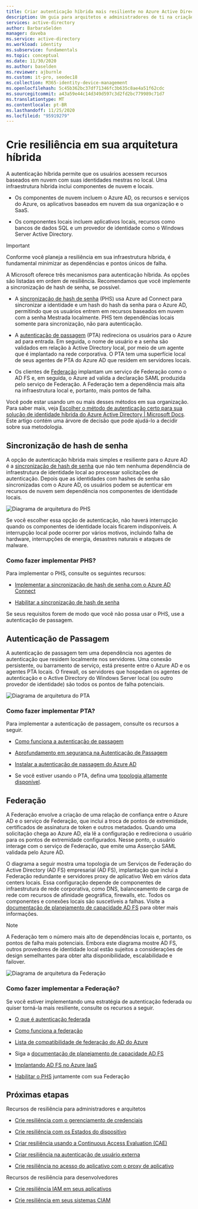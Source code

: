 ```yaml
---
title: Criar autenticação híbrida mais resiliente no Azure Active Directory
description: Um guia para arquitetos e administradores de ti na criação de uma infraestrutura híbrida resiliente.
services: active-directory
author: BarbaraSelden
manager: daveba
ms.service: active-directory
ms.workload: identity
ms.subservice: fundamentals
ms.topic: conceptual
ms.date: 11/30/2020
ms.author: baselden
ms.reviewer: ajburnle
ms.custom: it-pro, seodec18
ms.collection: M365-identity-device-management
ms.openlocfilehash: 5c45b362bc37df71346fc3b635c8ae4a51f62cdc
ms.sourcegitcommit: a43a59e44c14d349d597c3d2fd2bc779989c71d7
ms.translationtype: MT
ms.contentlocale: pt-BR
ms.lasthandoff: 11/25/2020
ms.locfileid: "95919279"
---
```

# <a name="build-resilience-in-your-hybrid-architecture"></a>Crie resiliência em sua arquitetura híbrida

A autenticação híbrida permite que os usuários acessem recursos baseados em nuvem com suas identidades mestras no local. Uma infraestrutura híbrida inclui componentes de nuvem e locais.

* Os componentes de nuvem incluem o Azure AD, os recursos e serviços do Azure, os aplicativos baseados em nuvem da sua organização e o SaaS.

* Os componentes locais incluem aplicativos locais, recursos como bancos de dados SQL e um provedor de identidade como o Windows Server Active Directory. 

> [!IMPORTANT]
> Conforme você planeja a resiliência em sua infraestrutura híbrida, é fundamental minimizar as dependências e pontos únicos de falha. 

A Microsoft oferece três mecanismos para autenticação híbrida. As opções são listadas em ordem de resiliência. Recomendamos que você implemente a sincronização de hash de senha, se possível.

* A [sincronização de hash de senha](../hybrid/whatis-phs.md) (PHS) usa Azure ad Connect para sincronizar a identidade e um hash do hash da senha para o Azure AD, permitindo que os usuários entrem em recursos baseados em nuvem com a senha Mestrada localmente. PHS tem dependências locais somente para sincronização, não para autenticação.

* A [autenticação de passagem](../hybrid/how-to-connect-pta.md) (PTA) redireciona os usuários para o Azure ad para entrada. Em seguida, o nome de usuário e a senha são validados em relação à Active Directory local, por meio de um agente que é implantado na rede corporativa. O PTA tem uma superfície local de seus agentes de PTA do Azure AD que residem em servidores locais.

* Os clientes de [Federação](../hybrid/whatis-fed.md) implantam um serviço de Federação como o AD FS e, em seguida, o Azure ad valida a declaração SAML produzida pelo serviço de Federação. A Federação tem a dependência mais alta na infraestrutura local e, portanto, mais pontos de falha. 

   
Você pode estar usando um ou mais desses métodos em sua organização. Para saber mais, veja [Escolher o método de autenticação certo para sua solução de identidade híbrida do Azure Active Directory | Microsoft Docs](../hybrid/choose-ad-authn.md). Este artigo contém uma árvore de decisão que pode ajudá-lo a decidir sobre sua metodologia.

## <a name="password-hash-synchronization"></a>Sincronização de hash de senha

A opção de autenticação híbrida mais simples e resiliente para o Azure AD é a [sincronização de hash de senha](../hybrid/whatis-phs.md) que não tem nenhuma dependência de infraestrutura de identidade local ao processar solicitações de autenticação. Depois que as identidades com hashes de senha são sincronizadas com o Azure AD, os usuários podem se autenticar em recursos de nuvem sem dependência nos componentes de identidade locais. 

![Diagrama de arquitetura do PHS](./media/resilience-in-hybrid/admin-resilience-password-hash-sync.png)

Se você escolher essa opção de autenticação, não haverá interrupção quando os componentes de identidade locais ficarem indisponíveis. A interrupção local pode ocorrer por vários motivos, incluindo falha de hardware, interrupções de energia, desastres naturais e ataques de malware. 

### <a name="how-do-i-implement-phs"></a>Como fazer implementar PHS?

Para implementar o PHS, consulte os seguintes recursos:

* [Implementar a sincronização de hash de senha com o Azure AD Connect](../hybrid/how-to-connect-password-hash-synchronization.md)

* [Habilitar a sincronização de hash de senha](../hybrid/how-to-connect-password-hash-synchronization.md)

Se seus requisitos forem de modo que você não possa usar o PHS, use a autenticação de passagem.

## <a name="pass-through-authentication"></a>Autenticação de Passagem

A autenticação de passagem tem uma dependência nos agentes de autenticação que residem localmente nos servidores. Uma conexão persistente, ou barramento de serviço, está presente entre o Azure AD e os agentes PTA locais. O firewall, os servidores que hospedam os agentes de autenticação e o Active Directory do Windows Server local (ou outro provedor de identidade) são todos os pontos de falha potenciais. 

![Diagrama de arquitetura do PTA](./media/resilience-in-hybrid/admin-resilience-pass-through-authentication.png)

### <a name="how-do-i-implement-pta"></a>Como fazer implementar PTA?

Para implementar a autenticação de passagem, consulte os recursos a seguir.

* [Como funciona a autenticação de passagem](../hybrid/how-to-connect-pta-how-it-works.md)

* [Aprofundamento em segurança na Autenticação de Passagem](../hybrid/how-to-connect-pta-security-deep-dive.md)

* [Instalar a autenticação de passagem do Azure AD](../hybrid/how-to-connect-pta-quick-start.md)

* Se você estiver usando o PTA, defina uma [topologia altamente disponível](../hybrid/how-to-connect-pta-quick-start.md).

 ## <a name="federation"></a>Federação

A Federação envolve a criação de uma relação de confiança entre o Azure AD e o serviço de Federação, que inclui a troca de pontos de extremidade, certificados de assinatura de token e outros metadados. Quando uma solicitação chega ao Azure AD, ela lê a configuração e redireciona o usuário para os pontos de extremidade configurados. Nesse ponto, o usuário interage com o serviço de Federação, que emite uma Asserção SAML validada pelo Azure AD. 

O diagrama a seguir mostra uma topologia de um Serviços de Federação do Active Directory (AD FS) empresarial (AD FS), implantação que inclui a Federação redundante e servidores proxy de aplicativo Web em vários data centers locais. Essa configuração depende de componentes de infraestrutura de rede corporativa, como DNS, balanceamento de carga de rede com recursos de afinidade geográfica, firewalls, etc. Todos os componentes e conexões locais são suscetíveis a falhas. Visite a [documentação de planejamento de capacidade AD FS](https://docs.microsoft.com/windows-server/identity/ad-fs/design/planning-for-ad-fs-server-capacity) para obter mais informações.

> [!NOTE]
>  A Federação tem o número mais alto de dependências locais e, portanto, os pontos de falha mais potenciais. Embora este diagrama mostre AD FS, outros provedores de identidade local estão sujeitos a considerações de design semelhantes para obter alta disponibilidade, escalabilidade e failover.

![Diagrama de arquitetura da Federação](./media/resilience-in-hybrid/admin-resilience-federation.png)

 ### <a name="how-do-i-implement-federation"></a>Como fazer implementar a Federação?

Se você estiver implementando uma estratégia de autenticação federada ou quiser torná-la mais resiliente, consulte os recursos a seguir.

* [O que é autenticação federada](../hybrid/whatis-fed.md)

* [Como funciona a federação](../hybrid/how-to-connect-fed-whatis.md)

* [Lista de compatibilidade de federação do AD do Azure](../hybrid/how-to-connect-fed-compatibility.md)

* Siga a [documentação de planejamento de capacidade AD FS](https://docs.microsoft.com/windows-server/identity/ad-fs/design/planning-for-ad-fs-server-capacity)

* [Implantando AD FS no Azure IaaS](https://docs.microsoft.com/windows-server/identity/ad-fs/deployment/how-to-connect-fed-azure-adfs)

* [Habilitar o PHS](../hybrid/tutorial-phs-backup.md) juntamente com sua Federação

## <a name="next-steps"></a>Próximas etapas
Recursos de resiliência para administradores e arquitetos
 
* [Crie resiliência com o gerenciamento de credenciais](resilience-in-credentials.md)

* [Crie resiliência com os Estados do dispositivo](resilience-with-device-states.md)

* [Criar resiliência usando a Continuous Access Evaluation (CAE)](resilience-with-continuous-access-evaluation.md)

* [Criar resiliência na autenticação de usuário externa](resilience-b2b-authentication.md)

* [Crie resiliência no acesso do aplicativo com o proxy de aplicativo](resilience-on-premises-access.md)

Recursos de resiliência para desenvolvedores

* [Crie resiliência IAM em seus aplicativos](resilience-app-development-overview.md)

* [Crie resiliência em seus sistemas CIAM](resilience-b2c.md)
